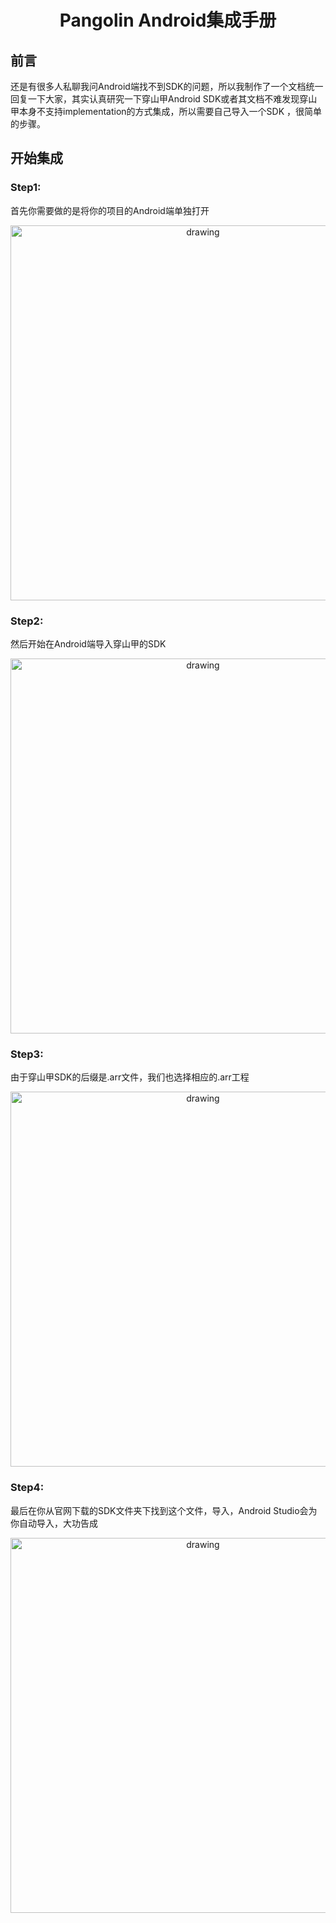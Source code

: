 <h1 align="center">Pangolin Android集成手册</h1>

## 前言
还是有很多人私聊我问Android端找不到SDK的问题，所以我制作了一个文档统一回复一下大家，其实认真研究一下穿山甲Android SDK或者其文档不难发现穿山甲本身不支持implementation的方式集成，所以需要自己导入一个SDK ，很简单的步骤。

## 开始集成
### Step1:
首先你需要做的是将你的项目的Android端单独打开
<p align="center">
<img src=https://github.com/tongyangsheng/Pangolin/blob/master/showImage/step1.jpg alt="drawing" width="600">
</p>

### Step2:
然后开始在Android端导入穿山甲的SDK
<p align="center">
<img src=https://github.com/tongyangsheng/Pangolin/blob/master/showImage/step2.jpg alt="drawing" width="600">
</p>

### Step3:
由于穿山甲SDK的后缀是.arr文件，我们也选择相应的.arr工程
<p align="center">
<img src=https://github.com/tongyangsheng/Pangolin/blob/master/showImage/step3.jpg alt="drawing" width="600">
</p>

### Step4:
最后在你从官网下载的SDK文件夹下找到这个文件，导入，Android Studio会为你自动导入，大功告成
<p align="center">
<img src=https://github.com/tongyangsheng/Pangolin/blob/master/showImage/step4.jpg alt="drawing" width="600">
</p>
